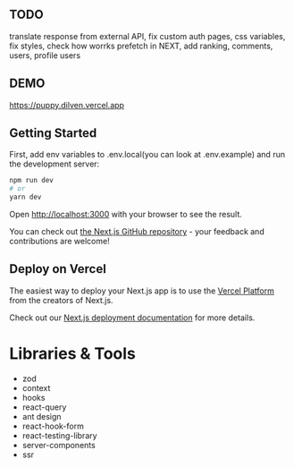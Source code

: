 ## TODO

translate response from external API, fix custom auth pages, css variables, fix styles, check how worrks prefetch in NEXT, add ranking, comments, users, profile users

## DEMO
https://puppy.dilven.vercel.app

## Getting Started

First, add env variables to .env.local(you can look at .env.example) and run the development server:

```bash
npm run dev
# or
yarn dev
```

Open [http://localhost:3000](http://localhost:3000) with your browser to see the result.

You can check out [the Next.js GitHub repository](https://github.com/vercel/next.js/) - your feedback and contributions are welcome!

## Deploy on Vercel

The easiest way to deploy your Next.js app is to use the [Vercel Platform](https://vercel.com/import?utm_medium=default-template&filter=next.js&utm_source=create-next-app&utm_campaign=create-next-app-readme) from the creators of Next.js.

Check out our [Next.js deployment documentation](https://nextjs.org/docs/deployment) for more details.


# Libraries & Tools

- zod
- context
- hooks
- react-query
- ant design
- react-hook-form
- react-testing-library
- server-components
- ssr
